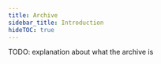 ```yaml
---
title: Archive
sidebar_title: Introduction
hideTOC: true
---
```


TODO: explanation about what the archive is
